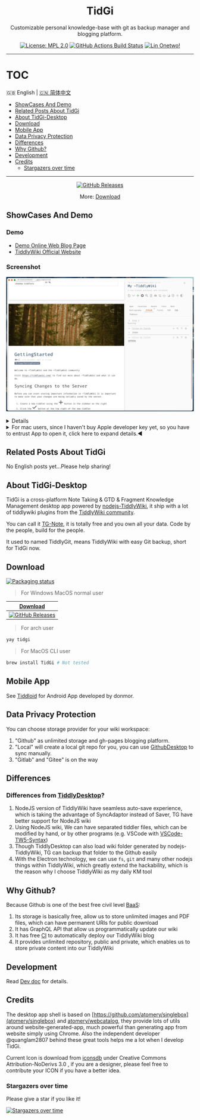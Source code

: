 <div align="center">
<h1> TidGi </h1>
<p> Customizable personal knowledge-base with git as backup manager and blogging platform. </p>

[![License: MPL 2.0](https://img.shields.io/badge/License-MPL%202.0-brightgreen.svg)](LICENSE)
[![GitHub Actions Build Status](https://github.com/tiddly-gittly/TidGi-Desktop/actions/workflows/release.yml/badge.svg)](https://github.com/tiddly-gittly/TidGi-Desktop/actions)
[![Lin Onetwo!](https://img.shields.io/github/followers/linonetwo)](https://github.com/linonetwo)

</div>

<hr>

# TOC

🇬🇧 English | <a href="https://github.com/tiddly-gittly/TidGi-Desktop/blob/master/docs/readme/README.zh-CN.md">🇨🇳 简体中文</a>

<!-- toc -->

- [ShowCases And Demo](#showcases-and-demo)
- [Related Posts About TidGi](#related-posts-about-tidgi)
- [About TidGi-Desktop](#about-tidgi-desktop)
- [Download](#download)
- [Mobile App](#mobile-app)
- [Data Privacy Protection](#data-privacy-protection)
- [Differences](#differences)
- [Why Github?](#why-github)
- [Development](#development)
- [Credits](#credits)
  - [Stargazers over time](#stargazers-over-time)

<!-- tocstop -->

---

<div align="center">

[![GitHub Releases](https://img.shields.io/github/downloads/tiddly-gittly/TidGi-Desktop/latest/total?label=Download%20Latest%20Release&style=for-the-badge)](https://github.com/tiddly-gittly/TidGi-Desktop/releases/latest)
  
More: [Download](#download)
</div>

## ShowCases And Demo

### Demo

- [Demo Online Web Blog Page](https://tiddly-gittly.github.io/Tiddlywiki-NodeJS-Github-Template/)
- [TiddlyWiki Official Website](https://tiddlywiki.com/)

### Screenshot

![Screenshot of main-window](./docs/images/main-window-hide-bar.png)

<details>

|                     Load NodeJS Wiki                     |
| :-------------------------------------------------------: |
| ![Screenshot of main-window](./docs/images/main-window.png) |

|                       Create Local Wiki                       |                         Clone Online Wiki                         |
| :-----------------------------------------------------------: | :---------------------------------------------------------------: |
| ![Screenshot of add-workspace](./docs/images/add-workspace.png) | ![Screenshot of clone-workspace](./docs/images/clone-workspace.png) |

|                                                              Translation, Preferences                                                              |
| :------------------------------------------------------------------------------------------------------------------------------------------------: |
|                                              ![Screenshot of preference](./docs/images/preference.png)                                              |
|                                                                  Interactive code                                                                  |
| ![Screen recording of zx-script in tiddlywiki](https://user-images.githubusercontent.com/3746270/133831500-ae91164c-7948-4de4-9a81-7017ed3b65c9.gif) |
|                                                              Community Plugin Library                                                              |
|                                      ![Screenshot of add-workspace](./docs/images/community-plugin-library.png)                                      |

</details>

<details>
<summary>For mac users, since I haven't buy Apple developer key yet, so you have to entrust App to open it, click here to expand details.◀</summary>

First of all, you need to drag this App into Applications folder! Otherwise there will be an error.

Click "Cancel" ↓

![step00001](https://user-images.githubusercontent.com/3746270/87882506-eb1ddd80-ca32-11ea-942f-1f530767db02.png)

![step00002](https://user-images.githubusercontent.com/3746270/87882509-ece7a100-ca32-11ea-8d29-a4977201090d.png)

![step00003](https://user-images.githubusercontent.com/3746270/87882510-ed803780-ca32-11ea-8996-0f3c7060131a.png)

Click "Open" ↓

![step00004](https://user-images.githubusercontent.com/3746270/87882512-ee18ce00-ca32-11ea-8225-045ffc0a8b86.png)

Click "OK" ↓

![step00005](https://user-images.githubusercontent.com/3746270/87882514-eeb16480-ca32-11ea-9afd-cae6f2bea2db.png)

</details>

## Related Posts About TidGi

No English posts yet...Please help sharing!

## About TidGi-Desktop

TidGi is a cross-platform Note Taking & GTD & Fragment Knowledge Management desktop app powered by [nodejs-TiddlyWiki](https://github.com/Jermolene/TiddlyWiki5#installing-tiddlywiki-on-nodejs), it ship with a lot of tiddlywiki plugins from the [TiddlyWiki community](https://groups.google.com/forum/#!forum/tiddlywiki).

You can call it [TG-Note](https://github.com/tiddly-gittly/TGNote), it is totally free and you own all your data. Code by the people, build for the people.

It used to named TiddlyGit, means TiddlyWiki with easy Git backup, short for TidGi now.

## Download

<a href="https://repology.org/project/tidgi/versions">
  <img src="https://repology.org/badge/vertical-allrepos/tidgi.svg" alt="Packaging status">
</a>

> For Windows MacOS normal user

|                                                                         [Download](https://github.com/tiddly-gittly/TidGi-Desktop/releases/latest)                                                                         |
| :---------------------------------------------------------------------------------------------------------------------------------------------------------------------------------------------------------------------: |
| [![GitHub Releases](https://img.shields.io/github/downloads/tiddly-gittly/TidGi-Desktop/latest/total?label=Download%20Latest%20Release&style=for-the-badge)](https://github.com/tiddly-gittly/TidGi-Desktop/releases/latest) |

> For arch user

```bash
yay tidgi
```

> For MacOS CLI user

```bash
brew install TidGi # Not tested
```

## Mobile App

See [Tiddloid](https://github.com/donmor/Tiddloid) for Android App developed by donmor.

## Data Privacy Protection

You can choose storage provider for your wiki workspace:

1. "Github" as unlimited storage and gh-pages blogging platform.
2. "Local" will create a local git repo for you, you can use [GithubDesktop](https://github.com/desktop/desktop) to sync manually.
3. "Gitlab" and "Gitee" is on the way

## Differences

### Differences from [TiddlyDesktop](https://github.com/Jermolene/TiddlyDesktop)?

1. NodeJS version of TiddlyWiki have seamless auto-save experience, which is taking the advantage of SyncAdaptor instead of Saver, TG have better support for NodeJS wiki
2. Using NodeJS wiki, We can have separated tiddler files, which can be modified by hand, or by other programs (e.g. VSCode with [VSCode-TW5-Syntax](https://github.com/joshuafontany/VSCode-TW5-Syntax))
3. Though TiddlyDesktop can also load wiki folder generated by nodejs-TiddlyWiki, TG can backup that folder to the Github easily
4. With the Electron technology, we can use `fs`, `git` and many other nodejs things within TiddlyWiki, which greatly extend the hackability, which is the reason why I choose TiddlyWiki as my daily KM tool

## Why Github?

Because Github is one of the best free civil level [BaaS](https://www.alibabacloud.com/blog/backend-as-a-service-baas-for-efficient-software-development_519851):

1. Its storage is basically free, allow us to store unlimited images and PDF files, which can have permanent URIs for public download
2. It has GraphQL API that allow us programmatically update our wiki
3. It has free [CI](https://github.com/features/actions) to automatically deploy our TiddlyWiki blog
4. It provides unlimited repository, public and private, which enables us to store private content into our TiddlyWiki

## Development

Read [Dev doc](docs/Development.md) for details.

## Credits

The desktop app shell is based on [https://github.com/atomery/singlebox](atomery/singlebox) and [atomery/webcatalog](https://github.com/atomery/webcatalog), they provide lots of utils around website-generated-app, much powerful than generating app from website simply using Chrome. Also the independent developer @quanglam2807 behind these great tools helps me a lot when I develop TidGi.

Current Icon is download from [iconsdb](https://www.iconsdb.com/custom-color/github-11-icon.html) under Creative Commons Attribution-NoDerivs 3.0 , if you are a designer, please feel free to contribute your ICON if you have a better idea.

### Stargazers over time

Please give a star if you like it!

[![Stargazers over time](https://starchart.cc/tiddly-gittly/TidGi-Desktop.svg)](https://starchart.cc/tiddly-gittly/TidGi-Desktop)
